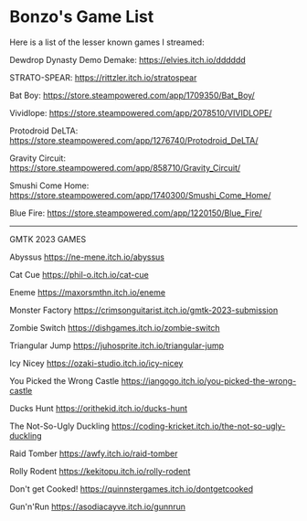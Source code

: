 # Bonzo's Game List

Here is a list of the lesser known games I streamed:

Dewdrop Dynasty Demo Demake: https://elvies.itch.io/dddddd

STRATO-SPEAR: https://rittzler.itch.io/stratospear

Bat Boy: https://store.steampowered.com/app/1709350/Bat_Boy/

Vividlope: https://store.steampowered.com/app/2078510/VIVIDLOPE/



Protodroid DeLTA: https://store.steampowered.com/app/1276740/Protodroid_DeLTA/

Gravity Circuit: https://store.steampowered.com/app/858710/Gravity_Circuit/

Smushi Come Home: https://store.steampowered.com/app/1740300/Smushi_Come_Home/

Blue Fire:
https://store.steampowered.com/app/1220150/Blue_Fire/

---

GMTK 2023 GAMES

Abyssus
https://ne-mene.itch.io/abyssus

Cat Cue
https://phil-o.itch.io/cat-cue

Eneme
https://maxorsmthn.itch.io/eneme

Monster Factory
https://crimsonguitarist.itch.io/gmtk-2023-submission

Zombie Switch
https://dishgames.itch.io/zombie-switch

Triangular Jump
https://juhosprite.itch.io/triangular-jump

Icy Nicey
https://ozaki-studio.itch.io/icy-nicey

You Picked the Wrong Castle
https://iangogo.itch.io/you-picked-the-wrong-castle

Ducks Hunt
https://orithekid.itch.io/ducks-hunt

The Not-So-Ugly Duckling
https://coding-kricket.itch.io/the-not-so-ugly-duckling

Raid Tomber
https://awfy.itch.io/raid-tomber

Rolly Rodent
https://kekitopu.itch.io/rolly-rodent

Don't get Cooked!
https://quinnstergames.itch.io/dontgetcooked

Gun'n'Run
https://asodiacayve.itch.io/gunnrun
